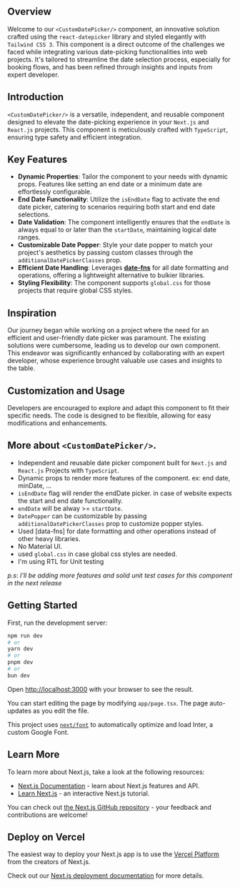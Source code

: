 ## Overview

Welcome to our `<CustomDatePicker/>` component, an innovative solution crafted using the `react-datepicker` library and styled elegantly with `Tailwind CSS 3`. This component is a direct outcome of the challenges we faced while integrating various date-picking functionalities into web projects. It's tailored to streamline the date selection process, especially for booking flows, and has been refined through insights and inputs from expert developer.

## Introduction
`<CustomDatePicker/>` is a versatile, independent, and reusable component designed to elevate the date-picking experience in your `Next.js` and `React.js` projects. This component is meticulously crafted with `TypeScript`, ensuring type safety and efficient integration.
 
## Key Features
- **Dynamic Properties**: Tailor the component to your needs with dynamic props. Features like setting an end date or a minimum date are effortlessly configurable.
- **End Date Functionality**: Utilize the `isEndDate` flag to activate the end date picker, catering to scenarios requiring both start and end date selections.
- **Date Validation**: The component intelligently ensures that the `endDate` is always equal to or later than the `startDate`, maintaining logical date ranges.
- **Customizable Date Popper**: Style your date popper to match your project's aesthetics by passing custom classes through the `additionalDatePickerClasses` prop.
- **Efficient Date Handling**: Leverages **[date-fns](https://date-fns.org/)** for all date formatting and operations, offering a lightweight alternative to bulkier libraries.
- **Styling Flexibility**: The component supports `global.css` for those projects that require global CSS styles. 

## Inspiration

Our journey began while working on a project where the need for an efficient and user-friendly date picker was paramount. The existing solutions were cumbersome, leading us to develop our own component. This endeavor was significantly enhanced by collaborating with an expert developer, whose experience brought valuable use cases and insights to the table.

## Customization and Usage

Developers are encouraged to explore and adapt this component to fit their specific needs. The code is designed to be flexible, allowing for easy modifications and enhancements.

## More about `<CustomDatePicker/>`.
- Independent and reusable date picker component built for `Next.js` and `React.js` Projects with `TypeScript`.
- Dynamic props to render more features of the component. ex: end date, minDate, ...
- `isEndDate` flag will render the endDate picker. in case of website expects the start and end date functionality.
- `endDate` will be alway >= `startDate`.
- `DatePopper` can be customizable by passing `additionalDatePickerClasses` prop to customize popper styles.
- Used [data-fns] for date formatting and other operations instead of other heavy libraries.
- No Material UI.
- used `global.css` in case global css styles are needed.
- I'm using RTL for Unit testing

_p.s_: _I'll be adding more features and solid unit test cases for this component in the next release_

## Getting Started

First, run the development server:

```bash
npm run dev
# or
yarn dev
# or
pnpm dev
# or
bun dev
```

Open [http://localhost:3000](http://localhost:3000) with your browser to see the result.

You can start editing the page by modifying `app/page.tsx`. The page auto-updates as you edit the file.

This project uses [`next/font`](https://nextjs.org/docs/basic-features/font-optimization) to automatically optimize and load Inter, a custom Google Font.

## Learn More

To learn more about Next.js, take a look at the following resources:

- [Next.js Documentation](https://nextjs.org/docs) - learn about Next.js features and API.
- [Learn Next.js](https://nextjs.org/learn) - an interactive Next.js tutorial.

You can check out [the Next.js GitHub repository](https://github.com/vercel/next.js/) - your feedback and contributions are welcome!

## Deploy on Vercel

The easiest way to deploy your Next.js app is to use the [Vercel Platform](https://vercel.com/new?utm_medium=default-template&filter=next.js&utm_source=create-next-app&utm_campaign=create-next-app-readme) from the creators of Next.js.

Check out our [Next.js deployment documentation](https://nextjs.org/docs/deployment) for more details.
